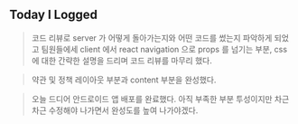 ## Today I Logged

> 코드 리뷰로 server 가 어떻게 돌아가는지와 어떤 코드를 썼는지 파악하게 되었고 팀원들에세 client 에서 react navigation 으로 props 를 넘기는 부분, css 에 대한 간략한 설명을 드리며 코드 리뷰를 마무리 했다.

> 약관 및 정책 레이아웃 부분과 content 부분을 완성했다.

> 오늘 드디어 안드로이드 앱 배포를 완료했다. 아직 부족한 부분 투성이지만 차근차근 수정해야 나가면서 완성도를 높여 나가야겠다.
